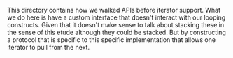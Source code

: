 This directory contains how we walked APIs before iterator
support.  What we do here is have a custom interface that
doesn't interact with our looping constructs.  Given that
it doesn't make sense to talk about stacking these in
the sense of this etude although they could be stacked.
But by constructing a protocol that is specific to this
specific implementation that allows one iterator to
pull from the next.
